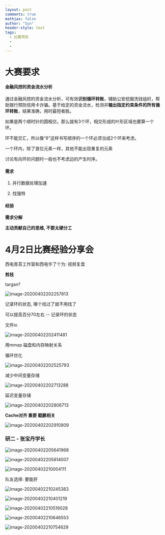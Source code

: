 ```yaml
---
layout: post
comments: true
mathjax: false
author: "Sun"
header-style: text
tags:
  - 比赛项目
  - 
  - 
---
```




# 大赛要求

#### **金融风控的资金流水分析**

通过金融风控的资金流水分析，可有效**识别循环转账**，辅助公安挖掘洗钱组织，帮助银行预防信用卡诈骗。基于给定的资金流水，检测并**输出指定约束条件的所有循环转账**，结果准确，用时最短者胜。



如果是两个顺时针的圆相交。那么就有3个环，相交形成的叶形区域也要算一个环。

环不能交汇，所以像“8”这样书写顺序的一个环必须当成2个环来考虑。

一个环内，除了首位元素一样，其他不能出现重复的元素

讨论有向环的问题时一般也不考虑边的产生时序。

#### 需求

1. 并行数据处理加速

2. 找强特

#### 经验

**需求分解**

**主动贡献自己的思维, 不要太硬分工**

# 4月2日比赛经验分享会

西电青苔工作室和西电华了个为:  视频复盘

**剪枝**

targan?

![image-20200402202257813](/img/in-post/20_03/image-20200402202257813.png)

记录环的状态, 哪个找过了就不用找了

可以提高百分70左右 -- 记录环的状态



文件io

![image-20200402202411481](/img/in-post/20_03/image-20200402202411481.png)

用mmap    磁盘和内存映射关系  

循环优化

![image-20200402202525793](/img/in-post/20_03/image-20200402202525793.png)

减少中间变量存储

![image-20200402202713288](/img/in-post/20_03/image-20200402202713288.png)

延迟变量存储

![image-20200402202806713](/img/in-post/20_03/image-20200402202806713.png)

**Cache对齐  重要 鲲鹏相关**

![image-20200402202910909](/img/in-post/20_03/image-20200402202910909.png)



### 研二 - 张宝丹学长

![image-20200402205641968](/img/in-post/20_03/image-20200402205641968.png)

![image-20200402205814007](/img/in-post/20_03/image-20200402205814007.png)

![image-20200402210004111](/img/in-post/20_03/image-20200402210004111.png)

队友选择: 要能肝 

![image-20200402210245383](/img/in-post/20_03/image-20200402210245383.png)

![image-20200402210401219](/img/in-post/20_03/image-20200402210401219.png)

![image-20200402210519028](/img/in-post/20_03/image-20200402210519028.png)

![image-20200402210646553](/img/in-post/20_03/image-20200402210646553.png)

![image-20200402210754629](/img/in-post/20_03/image-20200402210754629.png)

